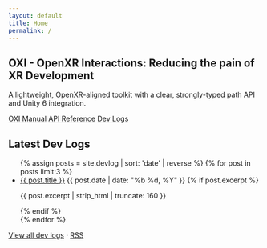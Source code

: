 ```yaml
---
layout: default
title: Home
permalink: /
---
```


<section class="hero">
  <h1>OXI - OpenXR Interactions: Reducing the pain of XR Development</h1>
  <p>A lightweight, OpenXR-aligned toolkit with a clear, strongly-typed path API and Unity 6 integration.</p>
  <div class="cta-row">
    <a class="btn" href="/manual/">OXI Manual</a>
    <a class="btn" href="/api/latest/">API Reference</a>
    <a class="btn" href="/devlog/">Dev Logs</a>
  </div>
</section>

<section class="latest-devlog">
  <h2>Latest Dev Logs</h2>
  <ul class="post-list">
    {% assign posts = site.devlog | sort: 'date' | reverse %}
    {% for post in posts limit:3 %}
      <li>
        <a href="{{ post.url }}">{{ post.title }}</a>
        <span class="post-date">{{ post.date | date: "%b %d, %Y" }}</span>
        {% if post.excerpt %}<p>{{ post.excerpt | strip_html | truncate: 160 }}</p>{% endif %}
      </li>
    {% endfor %}
  </ul>
  <p><a href="/devlog/">View all dev logs</a> · <a href="/feed.xml">RSS</a></p>
</section>
